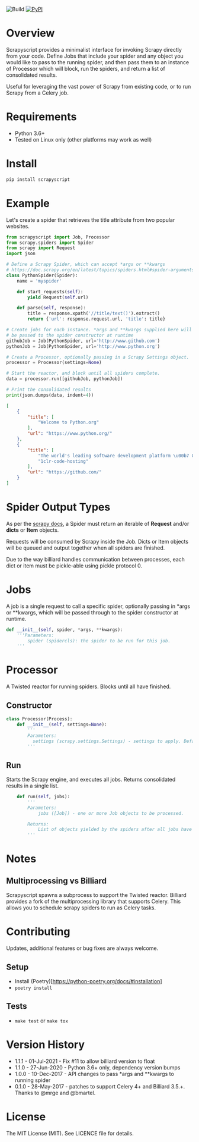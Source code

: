 ![Build](https://github.com/jschnurr/scrapyscript/workflows/Tests/badge.svg) [![PyPI](https://img.shields.io/pypi/v/scrapyscript.svg)](https://pypi.org/project/scrapyscript/)

# Overview

Scrapyscript provides a minimalist interface for invoking Scrapy directly
from your code. Define Jobs that include your spider and any object
you would like to pass to the running spider, and then pass them to an
instance of Processor which will block, run the spiders, and return a list
of consolidated results.

Useful for leveraging the vast power of Scrapy from existing code, or to
run Scrapy from a Celery job.

# Requirements

- Python 3.6+
- Tested on Linux only (other platforms may work as well)

# Install

```python
pip install scrapyscript
```

# Example

Let's create a spider that retrieves the title attribute from two popular websites.

``` python
from scrapyscript import Job, Processor
from scrapy.spiders import Spider
from scrapy import Request
import json

# Define a Scrapy Spider, which can accept *args or **kwargs
# https://doc.scrapy.org/en/latest/topics/spiders.html#spider-arguments
class PythonSpider(Spider):
    name = 'myspider'

    def start_requests(self):
        yield Request(self.url)

    def parse(self, response):
        title = response.xpath('//title/text()').extract()
        return {'url': response.request.url, 'title': title}

# Create jobs for each instance. *args and **kwargs supplied here will
# be passed to the spider constructor at runtime
githubJob = Job(PythonSpider, url='http://www.github.com')
pythonJob = Job(PythonSpider, url='http://www.python.org')

# Create a Processor, optionally passing in a Scrapy Settings object.
processor = Processor(settings=None)

# Start the reactor, and block until all spiders complete.
data = processor.run([githubJob, pythonJob])

# Print the consolidated results
print(json.dumps(data, indent=4))
```

``` json
[
    {
        "title": [
            "Welcome to Python.org"
        ],
        "url": "https://www.python.org/"
    },
    {
        "title": [
            "The world's leading software development platform \u00b7 GitHub",
            "1clr-code-hosting"
        ],
        "url": "https://github.com/"
    }
]
```

# Spider Output Types
As per the [scrapy docs](https://doc.scrapy.org/en/latest/topics/spiders.html), a Spider
must return an iterable of **Request** and/or **dicts** or **Item** objects.

Requests will be consumed by Scrapy inside the Job. Dicts or Item objects will be queued
and output together when all spiders are finished.

Due to the way billiard handles communication between processes, each dict or item must be
pickle-able using pickle protocol 0.

# Jobs
 A job is a single request to call a specific spider, optionally passing in
 *args or **kwargs, which will be passed through to the spider constructor at runtime.

```python
def __init__(self, spider, *args, **kwargs):
    '''Parameters:
        spider (spidercls): the spider to be run for this job.
    '''
```

# Processor
A Twisted reactor for running spiders. Blocks until all have finished.

## Constructor

```python
class Processor(Process):
    def __init__(self, settings=None):
        '''
        Parameters:
          settings (scrapy.settings.Settings) - settings to apply. Defaults to Scrapy defaults.
        '''
```

## Run

Starts the Scrapy engine, and executes all jobs.  Returns consolidated results in a single list.

```python
    def run(self, jobs):
        '''
        Parameters:
            jobs ([Job]) - one or more Job objects to be processed.

        Returns:
            List of objects yielded by the spiders after all jobs have run.
        '''
```

# Notes

## Multiprocessing vs Billiard

Scrapyscript spawns a subprocess to support the Twisted reactor. Billiard
provides a fork of the multiprocessing library that supports Celery. This
allows you to schedule scrapy spiders to run as Celery tasks.

# Contributing

Updates, additional features or bug fixes are always welcome.

## Setup
- Install (Poetry)[https://python-poetry.org/docs/#installation]
- `poetry install`

## Tests
- `make test` or `make tox`

# Version History

- 1.1.1 - 01-Jul-2021 - Fix #11 to allow billiard version to float
- 1.1.0 - 27-Jun-2020 - Python 3.6+ only, dependency version bumps
- 1.0.0 - 10-Dec-2017 - API changes to pass *args and **kwargs to running spider
- 0.1.0 - 28-May-2017 - patches to support Celery 4+ and Billiard 3.5.+. Thanks to @mrge and @bmartel.

# License

The MIT License (MIT). See LICENCE file for details.
